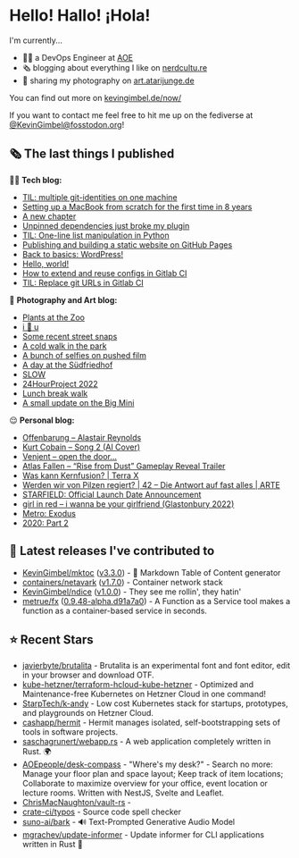 # Hello! Hallo! ¡Hola!

I'm currently...
- 👨‍💻 a DevOps Engineer at [AOE](https://aoe.com)
- 🗞 blogging about everything I like on [nerdcultu.re](https://nerdcultu.re)
- 📸 sharing my photography on [art.atarijunge.de](https://art.atarijunge.de)

You can find out more on [kevingimbel.de/now/](https://kevingimbel.de/now/)

If you want to contact me feel free to hit me up on the fediverse at [@KevinGimbel@fosstodon.org](https://fosstodon.org/@KevinGimbel)!

## 🗞 The last things I published

🧑‍💻 **Tech blog:**

- [TIL: multiple git-identities on one machine](https://kevingimbel.de/blog/2023/04/til-multiple-git-identities-on-one-machine/)
- [Setting up a MacBook from scratch for the first time in 8 years](https://kevingimbel.de/blog/2023/04/setting-up-a-macbook-from-scratch-for-the-first-time-in-8-years/)
- [A new chapter](https://kevingimbel.de/blog/2023/04/a-new-chapter/)
- [Unpinned dependencies just broke my plugin](https://kevingimbel.de/blog/2023/02/unpinned-dependencies-just-broke-my-plugin/)
- [TIL: One-line list manipulation in Python](https://kevingimbel.de/blog/2023/01/til-one-line-list-manipulation-in-python/)
- [Publishing and building a static website on GitHub Pages](https://kevingimbel.de/blog/2022/12/publishing-and-building-a-static-website-on-github-pages/)
- [Back to basics: WordPress!](https://kevingimbel.de/blog/2022/11/back-to-basics-wordpress/)
- [Hello, world!](https://kevingimbel.de/blog/2022/11/hello-world/)
- [How to extend and reuse configs in Gitlab CI](https://kevingimbel.de/blog/2022/11/how-to-extend-and-reuse-configs-in-gitlab-ci/)
- [TIL: Replace git URLs in Gitlab CI](https://kevingimbel.de/blog/2021/12/replace-git-urls-in-gitlab-ci/)

📸 **Photography and Art blog:**

- [Plants at the Zoo](https://art.atarijunge.de/2023/06/plants-at-the-zoo/)
- [i 🤍 u](https://art.atarijunge.de/2023/03/i-%f0%9f%a4%8d-u/)
- [Some recent street snaps](https://art.atarijunge.de/2023/03/some-recent-street-snaps/)
- [A cold walk in the park](https://art.atarijunge.de/2022/12/a-cold-walk-in-the-park/)
- [A bunch of selfies on pushed film](https://art.atarijunge.de/2022/12/a-bunch-of-selfies-on-pushed-film/)
- [A day at the Südfriedhof](https://art.atarijunge.de/2022/12/a-day-at-the-sudfriedhof/)
- [SLOW](https://art.atarijunge.de/2022/11/slow/)
- [24HourProject 2022](https://art.atarijunge.de/2022/09/24hourproject-2022/)
- [Lunch break walk](https://art.atarijunge.de/2022/06/lunch-break-walk/)
- [A small update on the Big Mini](https://art.atarijunge.de/2022/06/a-small-update-on-the-big-mini/)

😌 **Personal blog:**

- [Offenbarung – Alastair Reynolds](https://nerdcultu.re/2023/06/12/offenbarung-alastair-reynolds/)
- [Kurt Cobain – Song 2 (AI Cover)](https://nerdcultu.re/2023/05/19/kurt-cobain-song-2-ai-cover/)
- [Venjent – open the door…](https://nerdcultu.re/2023/03/24/venjent-open-the-door/)
- [Atlas Fallen – “Rise from Dust” Gameplay Reveal Trailer](https://nerdcultu.re/2023/03/15/atlas-fallen-rise-from-drust-gameplay-reveal-trailer/)
- [Was kann Kernfusion? | Terra X](https://nerdcultu.re/2023/03/15/was-kann-kernfusion-terra-x/)
- [Werden wir von Pilzen regiert? | 42 – Die Antwort auf fast alles | ARTE](https://nerdcultu.re/2023/03/15/werden-wir-von-pilzen-regiert-42-die-antwort-auf-fast-alles-arte/)
- [STARFIELD: Official Launch Date Announcement](https://nerdcultu.re/2023/03/08/starfield-official-launch-date-announcement/)
- [girl in red – i wanna be your girlfriend (Glastonbury 2022)](https://nerdcultu.re/2023/03/08/girl-in-red-i-wanna-be-your-girlfriend-glastonbury-2022/)
- [Metro: Exodus](https://nerdcultu.re/2023/02/16/metro-exodus/)
- [2020: Part 2](https://nerdcultu.re/2023/02/16/2020-part-2/)

## 🔭 Latest releases I've contributed to

- [KevinGimbel/mktoc](https://github.com/KevinGimbel/mktoc) ([v3.3.0](https://github.com/KevinGimbel/mktoc/releases/tag/v3.3.0)) - 🦀 Markdown Table of Content generator
- [containers/netavark](https://github.com/containers/netavark) ([v1.7.0](https://github.com/containers/netavark/releases/tag/v1.7.0)) - Container network stack
- [KevinGimbel/ndice](https://github.com/KevinGimbel/ndice) ([v1.0.0](https://github.com/KevinGimbel/ndice/releases/tag/v1.0.0)) - They see me rollin&#39;, they hatin&#39; 
- [metrue/fx](https://github.com/metrue/fx) ([0.9.48-alpha.d91a7a0](https://github.com/metrue/fx/releases/tag/0.9.48-alpha.d91a7a0)) - A Function as a Service tool makes a function as a  container-based service in seconds.

## ⭐ Recent Stars

- [javierbyte/brutalita](https://github.com/javierbyte/brutalita) - Brutalita is an experimental font and font editor, edit in your browser and download OTF.
- [kube-hetzner/terraform-hcloud-kube-hetzner](https://github.com/kube-hetzner/terraform-hcloud-kube-hetzner) - Optimized and Maintenance-free Kubernetes on Hetzner Cloud in one command!
- [StarpTech/k-andy](https://github.com/StarpTech/k-andy) - Low cost Kubernetes stack for startups, prototypes, and playgrounds on Hetzner Cloud.
- [cashapp/hermit](https://github.com/cashapp/hermit) - Hermit manages isolated, self-bootstrapping sets of tools in software projects.
- [saschagrunert/webapp.rs](https://github.com/saschagrunert/webapp.rs) - A web application completely written in Rust. 🌍 
- [AOEpeople/desk-compass](https://github.com/AOEpeople/desk-compass) - &#34;Where&#39;s my desk?&#34; - Search no more: Manage your floor plan and space layout; Keep track of item locations; Collaborate to maximize overview for your office, event location or lecture rooms. Written with NestJS, Svelte and Leaflet.
- [ChrisMacNaughton/vault-rs](https://github.com/ChrisMacNaughton/vault-rs) - 
- [crate-ci/typos](https://github.com/crate-ci/typos) - Source code spell checker
- [suno-ai/bark](https://github.com/suno-ai/bark) - 🔊 Text-Prompted Generative Audio Model
- [mgrachev/update-informer](https://github.com/mgrachev/update-informer) - Update informer for CLI applications written in Rust 🦀

